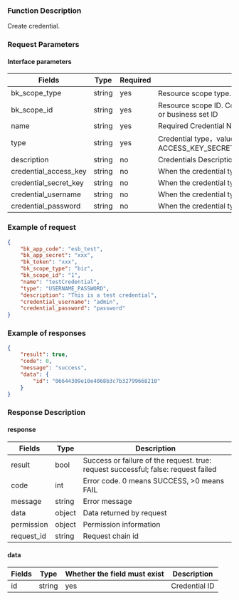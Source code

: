 ### Function Description

Create credential.

### Request Parameters

#### Interface parameters

| Fields    | Type | Required | Description |
|----------------------------|------------|--------|------------|
| bk_scope_type | string | yes   | Resource scope type. Optional values: biz - Business，biz_set - Business Set |
| bk_scope_id | string | yes | Resource scope ID. Corresponds to bk_scope_type, which means business ID or business set ID |
| name                       |  string    | yes  | Required Credential Name |
| type                       |  string    | yes  | Credential type，value can be ACCESS_KEY_SECRET_KEY,PASSWORD,USERNAME_PASSWORD,SECRET_KEY |
| description                |  string    | no   | Credentials Description |
| credential_access_key      |  string    | no  | When the credential type is ACCESS_KEY_SECRET_KEY, required |
| credential_secret_key      |  string    | no | When the credential type is ACCESS_KEY_SECRET_KEY/SECRET_KEY, required |
| credential_username        |  string    | no   | When the credential type is USERNAME_PASSWORD, required |
| credential_password        |  string    | no   | When the credential type is USERNAME_PASSWORD/PASSWORD, required |


### Example of request

```json
{
    "bk_app_code": "esb_test",
    "bk_app_secret": "xxx",
    "bk_token": "xxx",
    "bk_scope_type": "biz",
    "bk_scope_id": "1",
    "name": "testCredential",
    "type": "USERNAME_PASSWORD",
    "description": "This is a test credential",
    "credential_username": "admin",
    "credential_password": "password"
}
```

### Example of responses

```json
{
    "result": true,
    "code": 0,
    "message": "success",
    "data": {
        "id": "06644309e10e4068b3c7b32799668210"
    }
}
```

### Response Description

#### response
| **Fields** | **Type** | **Description** |
|-----------|-----------|-----------|
| result       | bool   | Success or failure of the request. true: request successful; false: request failed |
| code         | int    | Error code. 0 means SUCCESS, >0 means FAIL |
| message      | string | Error message |
| data         | object | Data returned by request |
| permission   | object | Permission information |
| request_id   | string | Request chain id |

#### data

| Fields | **Type** |Whether the field must exist  | **Description** |
|-----------|-------|---------------|---------|
| id        | string |yes             | Credential ID |
